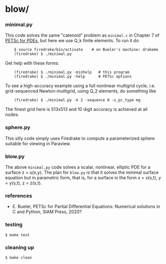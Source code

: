 blow/
=====

### minimal.py

This code solves the same "catenoid" problem as `minimal.c` in Chapter 7 of [PETSc for PDEs](https://github.com/bueler/p4pdes), but here we use Q_k finite elements.  To run it do

        $ source firedrake/bin/activate    # on Bueler's machine: drakeme
        (firedrake) $ ./minimal.py

Get help with these forms:

        (firedrake) $ ./minimal.py -minhelp   # this program
        (firedrake) $ ./minimal.py -help      # PETSc options

To see a high-accuracy example using a full nonlinear multigrid cycle, i.e. grid-sequenced Newton-multigrid, using Q_2 elements, do something like

        (firedrake) $ ./minimal.py -k 2 -sequence 8 -s_pc_type mg

The finest grid here is 513x513 and 10 digit accuracy is achieved at all nodes.

### sphere.py

This silly code simply uses Firedrake to compute a parameterized sphere suitable for viewing in Paraview.

### blow.py

The above `minimal.py` code solves a scalar, nonlinear, elliptic PDE for a surface z = u(x,y).  The plan for `blow.py` is that it solves the minimal surface equation but in parametric form, that is, for a surface in the form x = x(s,t), y = y(s,t), z = z(s,t).

### references

* E. Bueler, PETSc for Partial Differential Equations: Numerical solutions in C and Python, SIAM Press, 2020?

### testing

    $ make test

### cleaning up

    $ make clean

